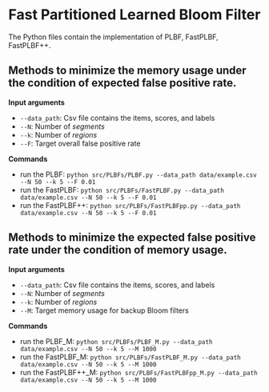 # Fast Partitioned Learned Bloom Filter

The Python files contain the implementation of PLBF, FastPLBF, FastPLBF++.

## Methods to minimize the memory usage under the condition of expected false positive rate.

**Input arguments**
- `--data_path`: Csv file contains the items, scores, and labels
- `--N`: Number of *segments*
- `--k`: Number of *regions*
- `--F`: Target overall false positive rate

**Commands**
- run the PLBF: `python src/PLBFs/PLBF.py --data_path data/example.csv --N 50 --k 5 --F 0.01`
- run the FastPLBF: `python src/PLBFs/FastPLBF.py --data_path data/example.csv --N 50 --k 5 --F 0.01`
- run the FastPLBF++: `python src/PLBFs/FastPLBFpp.py --data_path data/example.csv --N 50 --k 5 --F 0.01`

## Methods to minimize the expected false positive rate under the condition of memory usage.

**Input arguments**
- `--data_path`: Csv file contains the items, scores, and labels
- `--N`: Number of *segments*
- `--k`: Number of *regions*
- `--M`: Target memory usage for backup Bloom filters

**Commands**
- run the PLBF_M: `python src/PLBFs/PLBF_M.py --data_path data/example.csv --N 50 --k 5 --M 1000`
- run the FastPLBF_M: `python src/PLBFs/FastPLBF_M.py --data_path data/example.csv --N 50 --k 5 --M 1000`
- run the FastPLBF++_M: `python src/PLBFs/FastPLBFpp_M.py --data_path data/example.csv --N 50 --k 5 --M 1000`
